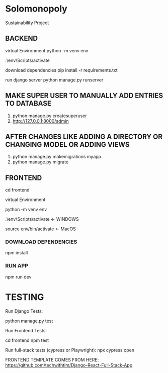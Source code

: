 # Solomonopoly
Sustainability Project

## BACKEND

virtual Environment
python -m venv env  

.\env\Scripts\activate  

download dependencies
pip install -r requirements.txt

run django server
python manage.py runserver


## MAKE SUPER USER TO MANUALLY ADD ENTRIES TO DATABASE

1) python manage.py createsuperuser
2) http://127.0.0.1:8000/admin


## AFTER CHANGES LIKE ADDING A DIRECTORY OR CHANGING MODEL OR ADDING VIEWS

1) python manage.py makemigrations myapp
2) python manage.py migrate


## FRONTEND

cd frontend

virtual Environment

python -m venv env 

.\env\Scripts\activate  <- WINDOWS

source env/bin/activate <- MacOS


### DOWNLOAD DEPENDENCIES
npm install

### RUN APP
npm run dev


# TESTING

Run Django Tests:

python manage.py test

Run Frontend Tests:

cd frontend
npm test

Run full-stack tests (cypress or Playwright):
npx cypress open


FRONTEND TEMPLATE COMES FROM HERE:
https://github.com/techwithtim/Django-React-Full-Stack-App
